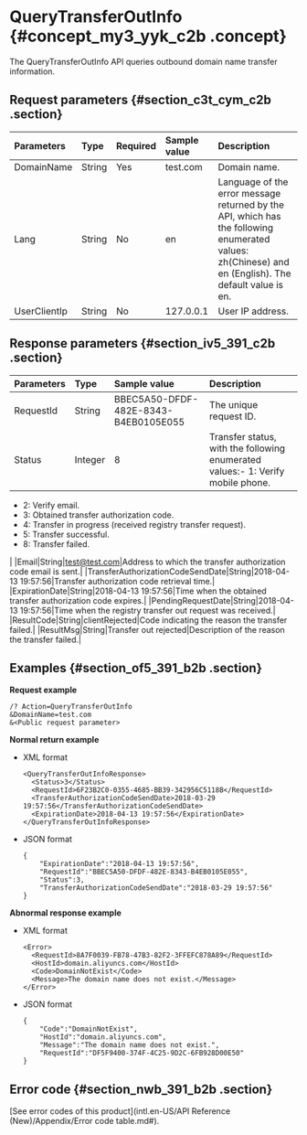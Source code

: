 # QueryTransferOutInfo {#concept_my3_yyk_c2b .concept}

The QueryTransferOutInfo API queries outbound domain name transfer information.

## Request parameters {#section_c3t_cym_c2b .section}

|Parameters|Type|Required|Sample value|Description|
|:---------|:---|:-------|:-----------|:----------|
|DomainName|String|Yes|test.com|Domain name.|
|Lang|String|No|en|Language of the error message returned by the API, which has the following enumerated values: zh\(Chinese\) and en \(English\). The default value is en.|
|UserClientIp|String|No|127.0.0.1|User IP address.|

## Response parameters {#section_iv5_391_c2b .section}

|Parameters|Type|Sample value|Description|
|:---------|:---|:-----------|:----------|
|RequestId|String|BBEC5A50-DFDF-482E-8343-B4EB0105E055|The unique request ID.|
|Status|Integer|8|Transfer status, with the following enumerated values:-   1: Verify mobile phone.
-   2: Verify email.
-   3: Obtained transfer authorization code.
-   4: Transfer in progress \(received registry transfer request\).
-   5: Transfer successful.
-   8: Transfer failed.

|
|Email|String|test@test.com|Address to which the transfer authorization code email is sent.|
|TransferAuthorizationCodeSendDate|String|2018-04-13 19:57:56|Transfer authorization code retrieval time.|
|ExpirationDate|String|2018-04-13 19:57:56|Time when the obtained transfer authorization code expires.|
|PendingRequestDate|String|2018-04-13 19:57:56|Time when the registry transfer out request was received.|
|ResultCode|String|clientRejected|Code indicating the reason the transfer failed.|
|ResultMsg|String|Transfer out rejected|Description of the reason the transfer failed.|

## Examples {#section_of5_391_b2b .section}

**Request example**

```
/? Action=QueryTransferOutInfo
&DomainName=test.com
&<Public request parameter>
```

**Normal return example**

-   XML format

    ```
    <QueryTransferOutInfoResponse>
      <Status>3</Status>
      <RequestId>6F23B2C0-0355-4685-BB39-342956C5118B</RequestId>
      <TransferAuthorizationCodeSendDate>2018-03-29 19:57:56</TransferAuthorizationCodeSendDate>
      <ExpirationDate>2018-04-13 19:57:56</ExpirationDate>
    </QueryTransferOutInfoResponse>
    ```

-   JSON format

    ```
    {
        "ExpirationDate":"2018-04-13 19:57:56",
        "RequestId":"BBEC5A50-DFDF-482E-8343-B4EB0105E055",
        "Status":3,
        "TransferAuthorizationCodeSendDate":"2018-03-29 19:57:56"
    }
    ```


**Abnormal response example**

-   XML format

    ```
    <Error>
      <RequestId>8A7F0039-FB78-47B3-82F2-3FFEFC878A89</RequestId>
      <HostId>domain.aliyuncs.com</HostId>
      <Code>DomainNotExist</Code>
      <Message>The domain name does not exist.</Message>
    </Error>
    ```

-   JSON format

    ```
    {
        "Code":"DomainNotExist",
        "HostId":"domain.aliyuncs.com",
        "Message":"The domain name does not exist.",
        "RequestId":"DF5F9400-374F-4C25-9D2C-6FB928D00E50"
    }
    ```


## Error code {#section_nwb_391_b2b .section}

[See error codes of this product](intl.en-US/API Reference (New)/Appendix/Error code table.md#).

